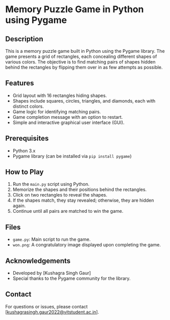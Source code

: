 # Memory Puzzle Game in Python using Pygame

## Description

This is a memory puzzle game built in Python using the Pygame library. The game presents a grid of rectangles, each concealing different shapes of various colors. The objective is to find matching pairs of shapes hidden behind the rectangles by flipping them over in as few attempts as possible.

## Features

- Grid layout with 16 rectangles hiding shapes.
- Shapes include squares, circles, triangles, and diamonds, each with distinct colors.
- Game logic for identifying matching pairs.
- Game completion message with an option to restart.
- Simple and interactive graphical user interface (GUI).

## Prerequisites

- Python 3.x
- Pygame library (can be installed via `pip install pygame`)

## How to Play

1. Run the `main.py` script using Python.
2. Memorize the shapes and their positions behind the rectangles.
3. Click on two rectangles to reveal the shapes.
4. If the shapes match, they stay revealed; otherwise, they are hidden again.
5. Continue until all pairs are matched to win the game.

## Files

- `game.py`: Main script to run the game.
- `won.png`: A congratulatory image displayed upon completing the game.

## Acknowledgements

- Developed by [Kushagra Singh Gaur]
- Special thanks to the Pygame community for the library.

## Contact

For questions or issues, please contact [kushagrasingh.gaur2022@vitstudent.ac.in].

